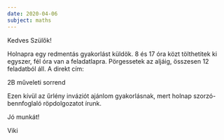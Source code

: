 ```yaml
---
date: 2020-04-06
subject: maths
---
```


Kedves Szülők!

Holnapra egy redmentás gyakorlást küldök. 8 és 17 óra közt tölthetitek ki egyszer, fél óra van a feladatlapra. Pörgessetek az aljáig, összesen 12 feladatból áll.
A direkt cím:

2B műveleti sorrend

Ezen kívül az űrlény inváziót ajánlom gyakorlásnak, mert holnap szorzó-bennfoglaló röpdolgozatot írunk.

Jó munkát!

Viki
